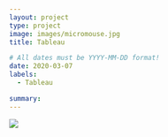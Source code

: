 ```yaml
---
layout: project
type: project
image: images/micromouse.jpg
title: Tableau

# All dates must be YYYY-MM-DD format!
date: 2020-03-07
labels:
  - Tableau

summary: 
---
```


<div class='tableauPlaceholder' id='viz1588094978337' style='position: relative'><noscript><a href='#'><img alt=' ' src='https:&#47;&#47;public.tableau.com&#47;static&#47;images&#47;ci&#47;citi_bike_challenge_03-23&#47;CitiBikeDataforJanuary2020&#47;1_rss.png' style='border: none' /></a></noscript><object class='tableauViz'  style='display:none;'><param name='host_url' value='https%3A%2F%2Fpublic.tableau.com%2F' /> <param name='embed_code_version' value='3' /> <param name='site_root' value='' /><param name='name' value='citi_bike_challenge_03-23&#47;CitiBikeDataforJanuary2020' /><param name='tabs' value='no' /><param name='toolbar' value='yes' /><param name='static_image' value='https:&#47;&#47;public.tableau.com&#47;static&#47;images&#47;ci&#47;citi_bike_challenge_03-23&#47;CitiBikeDataforJanuary2020&#47;1.png' /> <param name='animate_transition' value='yes' /><param name='display_static_image' value='yes' /><param name='display_spinner' value='yes' /><param name='display_overlay' value='yes' /><param name='display_count' value='yes' /></object></div>                <script type='text/javascript'>                    var divElement = document.getElementById('viz1588094978337');                    var vizElement = divElement.getElementsByTagName('object')[0];                    vizElement.style.width='1016px';vizElement.style.height='991px';                    var scriptElement = document.createElement('script');                    scriptElement.src = 'https://public.tableau.com/javascripts/api/viz_v1.js';                    vizElement.parentNode.insertBefore(scriptElement, vizElement);                </script>




